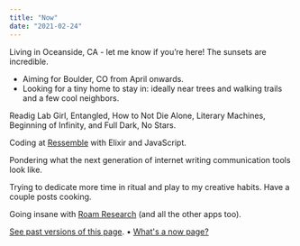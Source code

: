 ```yaml
---
title: "Now"
date: "2021-02-24"
---
```


Living in Oceanside, CA - let me know if you’re here! The sunsets are incredible.

- Aiming for Boulder, CO from April onwards. 
- Looking for a tiny home to stay in: ideally near trees and walking trails and a few cool neighbors. 

Readig Lab Girl, Entangled, How to Not Die Alone, Literary Machines, Beginning of Infinity, and Full Dark, No Stars.

Coding at [Ressemble](https://ressemble.com) with Elixir and JavaScript.
 
Pondering what the next generation of internet writing communication tools look like. 

Trying to dedicate more time in ritual and play to my creative habits. Have a couple posts cooking.

Going insane with [Roam Research](https://roamresearch.com) (and all the other apps too).

[See past versions of this page](https://github.com/jborichevskiy/up-and-to-the-right/blob/master/content/now.md). • [What's a now page?](https://nownownow.com/about)
